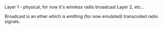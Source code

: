 

Layer 1 - physical, for now it's wireless radio broadcast
Layer 2, etc...

Broadcast is an ether which is emitting (for now emulated) transcoded radio signals.

